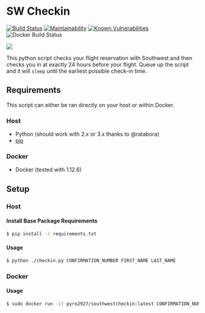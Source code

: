 # SW Checkin

[![Build Status](https://travis-ci.org/pyro2927/SouthwestCheckin.svg?branch=master)](https://travis-ci.org/pyro2927/SouthwestCheckin)
[![Maintainability](https://api.codeclimate.com/v1/badges/aa1c955dfcba58a7352f/maintainability)](https://codeclimate.com/github/pyro2927/SouthwestCheckin/maintainability)
[![Known Vulnerabilities](https://snyk.io/test/github/pyro2927/SouthwestCheckin/badge.svg?targetFile=requirements.txt)](https://snyk.io/test/github/pyro2927/SouthwestCheckin?targetFile=requirements.txt)
![Docker Build Status](https://img.shields.io/docker/automated/pyro2927/southwestcheckin.svg?style=flat)

![](http://www.southwest-heart.com/img/heart/heart_1.jpg)

This python script checks your flight reservation with Southwest and then checks you in at exactly 24 hours before your flight.  Queue up the script and it will `sleep` until the earliest possible check-in time.

## Requirements

This script can either be ran directly on your host or within Docker.

### Host

* Python (should work with 2.x or 3.x thanks to @ratabora)
* [pip](https://pypi.python.org/pypi/pip)

### Docker

* Docker (tested with 1.12.6)

## Setup

### Host

#### Install Base Package Requirements

```bash
$ pip install -r requirements.txt
```

#### Usage

```bash
$ python ./checkin.py CONFIRMATION_NUMBER FIRST_NAME LAST_NAME
```

### Docker

#### Usage

```bash
$ sudo docker run -it pyro2927/southwestcheckin:latest CONFIRMATION_NUMBER FIRST_NAME LAST_NAME
```
